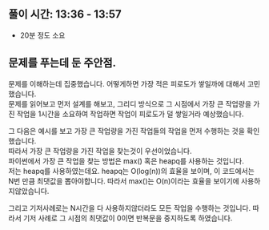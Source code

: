 ## 풀이 시간: 13:36 - 13:57

- 20분 정도 소요

## 문제를 푸는데 둔 주안점.

문제를 이해하는데 집중했습니다. 어떻게하면 가장 적은 피로도가 쌓일까에 대해서 고민했습니다.  
문제를 읽어보고 먼저 설계를 해보고, 그리디 방식으로 그 시점에서 가장 큰 작업량을 가진 작업을 1시간을 소요하여 작업하면 작업이 피로도가 덜 쌓일거라 예상했습니다.

그 다음은 예시를 보고 가장 큰 작업량을 가진 작업들의 작업을 먼저 수행하는 것을 확인했습니다.  
따라서 가장 큰 작업량을 가진 작업을 찾는것이 우선이었습니다.  
파이썬에서 가장 큰 작업을 찾는 방법은 max() 혹은 heapq를 사용하는 것입니다.  
저는 heapq를 사용하였는데요. heapq는 O(log(n))의 효율을 보이며, 이 코드에서는 N번 만큼 최댓값을 뽑아야합니다.
따라서 max()는 O(n)이라는 효율을 보이기에 사용하지않았습니다.

그리고 기저사례로는 N시간을 다 사용하지않더라도 모든 작업을 수행하는 것입니다. 따라서 기저 사례로 그 시점의 최댓값이 0이면 반복문을 중지하도록 하였습니다.
